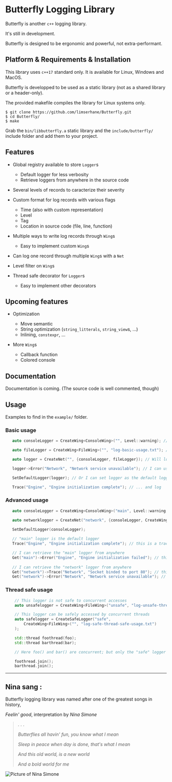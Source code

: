 # Butterfly Logging Library
  
Butterfly is another `c++` logging library.  

It's still in development.  

Butterfly is designed to be ergonomic and powerful, not extra-performant.  

## Platform & Requirements & Installation

This library uses `c++17` standard only. It is available for Linux, Windows and MacOS.  

Butterfly is developped to be used as a static library (not as a shared library or a header-only).

The provided makefile compiles the library for Linux systems only.
```
$ git clone https://github.com/limserhane/Butterfly.git
$ cd Butterfly/
$ make
```
Grab the `bin/libbutterfly.a` static library and the `include/butterfly/` include folder and add them to your project.  


## Features

* Global registry available to store `Logger`s
	* Default logger for less verbosity
	* Retrieve loggers from anywhere in the source code

* Several levels of records to caracterize their severity

* Custom format for log records with various flags
	* Time (also with custom representation)
	* Level
	* Tag
	* Location in source code (file, line, function)

* Multiple ways to write log records through `Wing`s
	* Easy to implement custom `Wing`s

* Can log one record through multiple `Wing`s with a `Net`
* Level filter on `Wing`s

* Thread safe decorator for `Logger`s
	* Easy to implement other decorators

## Upcoming features

* Optimization
	* Move semantic
	* String optimization (`string_litterals`, `string_view`s, ...)
	* Inlining, `constexpr`, ...

* More `Wing`s
	* Callback function
	* Colored console

## Documentation

Documentation is coming. (The source code is well commented, though)

## Usage

Examples to find in the `example/` folder.  
    
### Basic usage
 ```c++
	auto consoleLogger = CreateWing<ConsoleWing>("", Level::warning); // Will only write in the console records that have a warning or higher level

	auto fileLogger = CreateWing<FileWing>("", "log-basic-usage.txt"); // Will write in the "log-basic-usage.txt" file all records (no level specified)

	auto logger = CreateNet("", {consoleLogger, fileLogger}); // Will log both in the console logger and in the file logger

	logger->Error("Network", "Network service unavailable"); // I can use logger to Log

	SetDefaultLogger(logger); // Or I can set logger as the default logger ...

	Trace("Engine", "Engine initialization complete"); // ... and log
 ```
### Advanced usage
 ```c++
	auto consoleLogger = CreateWing<ConsoleWing>("main", Level::warning, PackageFormatter::CompletePattern); // "main" logger will Log in the console with a different pattern than the default

	auto networklogger = CreateNet("network", {consoleLogger, CreateWing<FileWing>("", "log-advanced-usage.txt")}); // "network" logger will Log both in the console and in the file (through a newly created logger)
	
	SetDefaultLogger(consoleLogger);

	// "main" logger is the default logger
	Trace("Engine", "Engine initialization complete"); // this is a trace so it won't Log through main

	// I can retrieve the "main" logger from anywhere
	Get("main")->Error("Engine", "Engine initialization failed"); // this is an error so it will Log through main
	
	// I can retrieve the "network" logger from anywhere
	Get("network")->Trace("Network", "Socket binded to port 80"); // this will print both it the file and in the console
	Get("network")->Error("Network", "Network service unavailable"); // this will print both it the file and in the console
 ```

### Thread safe usage
```c++
	// This logger is not safe to concurrent accesses
	auto unsafelogger = CreateWing<FileWing>("unsafe", "log-unsafe-thread-safe-usage.txt");

	// This logger can be safely accessed by concurrent threads
	auto safelogger = CreateSafeLogger("safe", 
		CreateWing<FileWing>("", "log-safe-thread-safe-usage.txt")
	);

	std::thread foothread(foo);
	std::thread barthread(bar);

	// Here foo() and bar() are concurrent; but only the "safe" logger will safely write in "bin/log.txt"

	foothread.join();
	barthread.join();
```

---   
## Nina sang :  

Butterfly logging library was named after one of the greatest songs in history,

*Feelin' good*, interpretation by *Nina Simone*

> *. . .*
>
> *Butterflies all havin' fun, you know what I mean*  
>
> *Sleep in peace when day is done, that's what I mean*  
>
> *And this old world, is a new world*  
>
> *And a bold world for me*

![Picture of Nina Simone](https://www.numero.com/sites/default/files/images/article/homepage/full/nina-simone-fodder-on-my-wings-album-numero-magazine.jpg)
